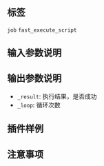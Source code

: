 #

## 标签

`job` `fast_execute_script`

## 输入参数说明

## 输出参数说明
- `_result`: 执行结果，是否成功
- `_loop`: 循环次数

## 插件样例

## 注意事项

